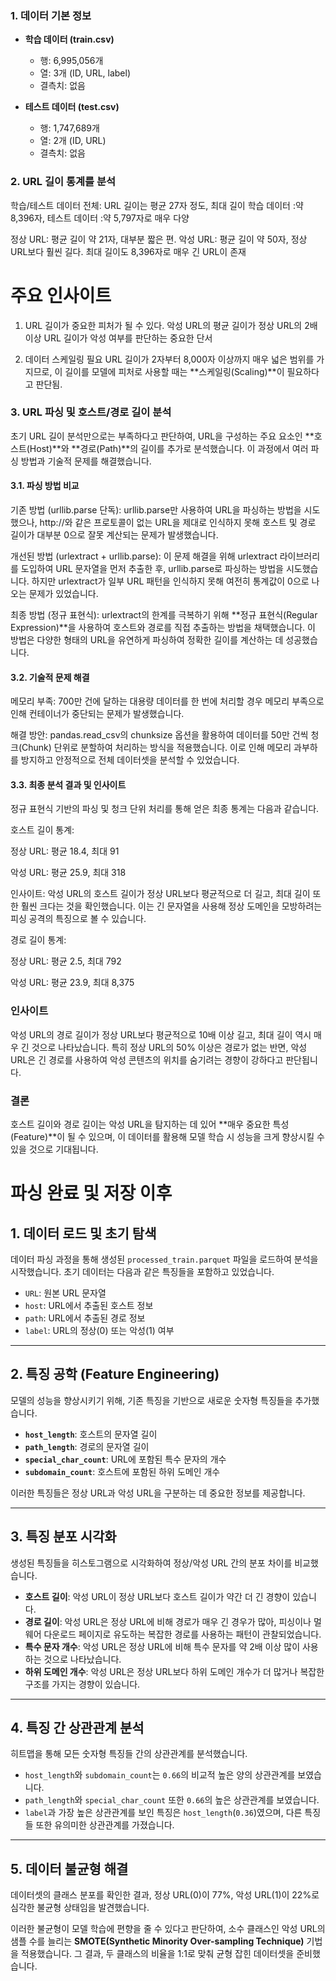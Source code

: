 
### 1. 데이터 기본 정보

- **학습 데이터 (train.csv)**
  - 행: 6,995,056개
  - 열: 3개 (ID, URL, label)
  - 결측치: 없음

- **테스트 데이터 (test.csv)**
  - 행: 1,747,689개
  - 열: 2개 (ID, URL)
  - 결측치: 없음


### 2. URL 길이 통계를 분석

학습/테스트 데이터 전체: URL 길이는 평균 27자 정도, 
최대 길이 
학습 데이터   :약 8,396자, 
테스트 데이터 :약 5,797자로 매우 다양

정상 URL: 평균 길이 약 21자, 대부분 짧은 편.
악성 URL: 평균 길이 약 50자, 정상 URL보다 훨씬 길다. 
          최대 길이도 8,396자로 매우 긴 URL이 존재



# 주요 인사이트
1. URL 길이가 중요한 피처가 될 수 있다.
악성 URL의 평균 길이가 정상 URL의 2배 이상
URL 길이가 악성 여부를 판단하는 중요한 단서

2. 데이터 스케일링 필요
URL 길이가 2자부터 8,000자 이상까지 매우 넓은 범위를 가지므로, 이 길이를 모델에 피처로 사용할 때는 **스케일링(Scaling)**이 필요하다고 판단됨.




### 3. URL 파싱 및 호스트/경로 길이 분석

초기 URL 길이 분석만으로는 부족하다고 판단하여, URL을 구성하는 주요 요소인 **호스트(Host)**와 **경로(Path)**의 길이를 추가로 분석했습니다. 이 과정에서 여러 파싱 방법과 기술적 문제를 해결했습니다.

#### 3.1. 파싱 방법 비교
기존 방법 (urllib.parse 단독): urllib.parse만 사용하여 URL을 파싱하는 방법을 시도했으나, http://와 같은 프로토콜이 없는 URL을 제대로 인식하지 못해 호스트 및 경로 길이가 대부분 0으로 잘못 계산되는 문제가 발생했습니다.

개선된 방법 (urlextract + urllib.parse): 이 문제 해결을 위해 urlextract 라이브러리를 도입하여 URL 문자열을 먼저 추출한 후, urllib.parse로 파싱하는 방법을 시도했습니다. 하지만 urlextract가 일부 URL 패턴을 인식하지 못해 여전히 통계값이 0으로 나오는 문제가 있었습니다.

최종 방법 (정규 표현식): urlextract의 한계를 극복하기 위해 **정규 표현식(Regular Expression)**을 사용하여 호스트와 경로를 직접 추출하는 방법을 채택했습니다. 이 방법은 다양한 형태의 URL을 유연하게 파싱하여 정확한 길이를 계산하는 데 성공했습니다.


#### 3.2. 기술적 문제 해결
메모리 부족: 700만 건에 달하는 대용량 데이터를 한 번에 처리할 경우 메모리 부족으로 인해 컨테이너가 중단되는 문제가 발생했습니다.

해결 방안: pandas.read_csv의 chunksize 옵션을 활용하여 데이터를 50만 건씩 청크(Chunk) 단위로 분할하여 처리하는 방식을 적용했습니다. 이로 인해 메모리 과부하를 방지하고 안정적으로 전체 데이터셋을 분석할 수 있었습니다.



#### 3.3. 최종 분석 결과 및 인사이트
정규 표현식 기반의 파싱 및 청크 단위 처리를 통해 얻은 최종 통계는 다음과 같습니다.

호스트 길이 통계:

정상 URL: 평균 18.4, 최대 91

악성 URL: 평균 25.9, 최대 318

인사이트: 악성 URL의 호스트 길이가 정상 URL보다 평균적으로 더 길고, 최대 길이 또한 훨씬 크다는 것을 확인했습니다. 이는 긴 문자열을 사용해 정상 도메인을 모방하려는 피싱 공격의 특징으로 볼 수 있습니다.

경로 길이 통계:

정상 URL: 평균 2.5, 최대 792

악성 URL: 평균 23.9, 최대 8,375


### 인사이트
 악성 URL의 경로 길이가 정상 URL보다 평균적으로 10배 이상 길고, 최대 길이 역시 매우 긴 것으로 나타났습니다. 특히 정상 URL의 50% 이상은 경로가 없는 반면, 악성 URL은 긴 경로를 사용하여 악성 콘텐츠의 위치를 숨기려는 경향이 강하다고 판단됩니다.


### 결론
호스트 길이와 경로 길이는 악성 URL을 탐지하는 데 있어 **매우 중요한 특성(Feature)**이 될 수 있으며, 이 데이터를 활용해 모델 학습 시 성능을 크게 향상시킬 수 있을 것으로 기대됩니다.




# 파싱 완료 및 저장 이후


## 1. 데이터 로드 및 초기 탐색

데이터 파싱 과정을 통해 생성된 `processed_train.parquet` 파일을 로드하여 분석을 시작했습니다. 초기 데이터는 다음과 같은 특징들을 포함하고 있었습니다.

* `URL`: 원본 URL 문자열
* `host`: URL에서 추출된 호스트 정보
* `path`: URL에서 추출된 경로 정보
* `label`: URL의 정상(0) 또는 악성(1) 여부

---

## 2. 특징 공학 (Feature Engineering)

모델의 성능을 향상시키기 위해, 기존 특징을 기반으로 새로운 숫자형 특징들을 추가했습니다.

* **`host_length`**: 호스트의 문자열 길이
* **`path_length`**: 경로의 문자열 길이
* **`special_char_count`**: URL에 포함된 특수 문자의 개수
* **`subdomain_count`**: 호스트에 포함된 하위 도메인 개수

이러한 특징들은 정상 URL과 악성 URL을 구분하는 데 중요한 정보를 제공합니다.

---

## 3. 특징 분포 시각화

생성된 특징들을 히스토그램으로 시각화하여 정상/악성 URL 간의 분포 차이를 비교했습니다.

* **호스트 길이**: 악성 URL이 정상 URL보다 호스트 길이가 약간 더 긴 경향이 있습니다.
* **경로 길이**: 악성 URL은 정상 URL에 비해 경로가 매우 긴 경우가 많아, 피싱이나 멀웨어 다운로드 페이지로 유도하는 복잡한 경로를 사용하는 패턴이 관찰되었습니다.
* **특수 문자 개수**: 악성 URL은 정상 URL에 비해 특수 문자를 약 2배 이상 많이 사용하는 것으로 나타났습니다.
* **하위 도메인 개수**: 악성 URL은 정상 URL보다 하위 도메인 개수가 더 많거나 복잡한 구조를 가지는 경향이 있습니다.

---

## 4. 특징 간 상관관계 분석

히트맵을 통해 모든 숫자형 특징들 간의 상관관계를 분석했습니다.

* `host_length`와 `subdomain_count`는 `0.66`의 비교적 높은 양의 상관관계를 보였습니다.
* `path_length`와 `special_char_count` 또한 `0.66`의 높은 상관관계를 보였습니다.
* `label`과 가장 높은 상관관계를 보인 특징은 `host_length`(`0.36`)였으며, 다른 특징들 또한 유의미한 상관관계를 가졌습니다.

---

## 5. 데이터 불균형 해결

데이터셋의 클래스 분포를 확인한 결과, 정상 URL(0)이 77%, 악성 URL(1)이 22%로 심각한 불균형 상태임을 발견했습니다.

이러한 불균형이 모델 학습에 편향을 줄 수 있다고 판단하여, 소수 클래스인 악성 URL의 샘플 수를 늘리는 **SMOTE(Synthetic Minority Over-sampling Technique)** 기법을 적용했습니다. 그 결과, 두 클래스의 비율을 1:1로 맞춰 균형 잡힌 데이터셋을 준비했습니다.











